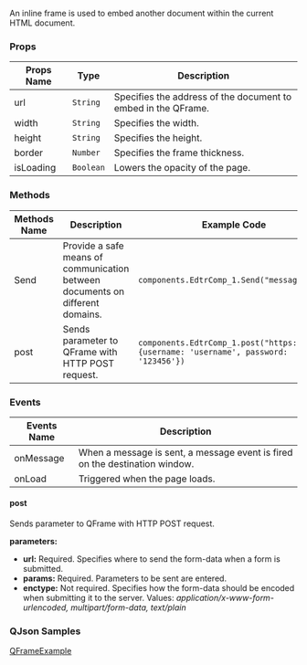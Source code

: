 An inline frame is used to embed another document within the current HTML document.

### Props

| Props Name   | Type                | Description                                                  |
| ------------ | ------------------- | ------------------------------------------------------------ |
| url       | `String`            | Specifies the address of the document to embed in the QFrame. |
| width | `String`    | Specifies the width. |
| height  | `String` | Specifies the height. |
| border | `Number` | Specifies the frame thickness. |
| isLoading | `Boolean`           | Lowers the opacity of the page. |

### Methods

| Methods Name | Description                                                  | Example Code                                                 |
| ------------ | ------------------------------------------------------------ | ------------------------------------------------------------ |
| Send         | Provide a safe means of communication between documents on different domains. | `components.EdtrComp_1.Send("message")`                      |
| post         | Sends parameter to QFrame with HTTP POST request.            | `components.EdtrComp_1.post("https://...",{username: 'username', password: '123456'})` |

### Events

| Events Name | Description                                                  |
| ----------- | ------------------------------------------------------------ |
| onMessage   | When a message is sent, a message event is fired on the destination window. |
| onLoad      | Triggered when the page loads.                               |

#### post

Sends parameter to QFrame with HTTP POST request.

**parameters:**

- **url:** Required. Specifies where to send the form-data when a form is submitted.
- **params:** Required. Parameters to be sent are entered.
- **enctype:** Not required. Specifies how the form-data should be encoded when submitting it to the server. 
  Values:  *application/x-www-form-urlencoded, multipart/form-data, text/plain*

### QJson Samples

<a href="" onclick="this.href='?q=qjsons/QFrameExample.qjson'; this.target=(window.location !== window.parent.location) ? '' : '_blank';"  target=''>QFrameExample</a>

